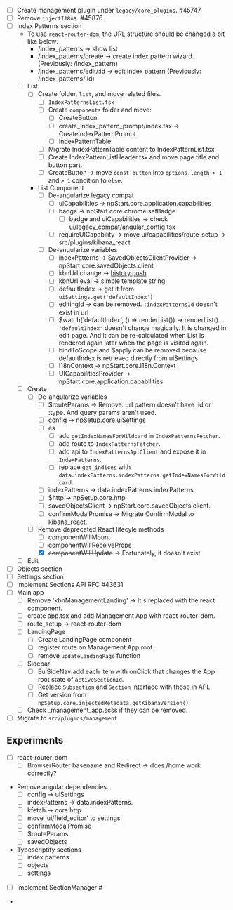 - [ ] Create management plugin under `legacy/core_plugins`. #45747
- [ ] Remove `injectI18n`s. #45876
- [ ] Index Patterns section
  - To use `react-router-dom`, the URL structure should be changed a bit like below: 
    - /index_patterns -> show list
    - /index_patterns/create -> create index pattern wizard. (Previously: /index_pattern)
    - /index_patterns/edit/:id -> edit index pattern (Previously: /index_patterns/:id)
  - [ ] List
    - [ ] Create folder, `list`, and move related files. 
      - [ ] `IndexPatternsList.tsx` 
      - [ ] Create `components` folder and move:
        - [ ] CreateButton
        - [ ] create_index_pattern_prompt/index.tsx -> CreateIndexPatternPrompt
        - [ ] IndexPatternTable
      - [ ] Migrate IndexPatternTable content to IndexPatternList.tsx
      - [ ] Create IndexPatternListHeader.tsx and move page title and button part. 
      - [ ] CreateButton -> move `const button` into `options.length > 1` and `> 1` condition to `else`.
    - List Component 
      - [ ] De-angularize legacy compat
        - [ ] uiCapabilities -> npStart.core.application.capabilities
        - [ ] badge -> npStart.core.chrome.setBadge
          - [ ] badge and uiCapabilities -> check ui/legacy_compat/angular_config.tsx
        - [ ] requireUICapability -> move ui/capabilities/route_setup -> src/plugins/kibana_react
      - [ ] De-angularize variables
        - [ ] indexPatterns -> SavedObjectsClientProvider -> npStart.core.savedObjects.client
        - [ ] kbnUrl.change -> [history.push](https://tylermcginnis.com/react-router-programmatically-navigate/)
        - [ ] kbnUrl.eval -> simple template string
        - [ ] defaultIndex -> get it from `uiSettings.get('defaultIndex')`
        - [ ] editingId -> can be removed. `:indexPatternsId` doesn't exist in url
        - [ ] $watch('defaultIndex', () => renderList()) -> renderList(). `'defaultIndex'` doesn't change magically. It is changed in edit page. And it can be re-calculated when List is rendered again later when the page is visited again. 
        - [ ] bindToScope and $apply can be removed because defaultIndex is retrieved directly from uiSettings. 
        - [ ] I18nContext -> npStart.core.i18n.Context
        - [ ] UICapabilitiesProvider -> npStart.core.application.capabilities 
  - [ ] Create
    - [ ] De-angularize variables
      - [ ] $routeParams -> Remove. url pattern doesn't have :id or :type. And query params aren't used. 
      - [ ] config -> npSetup.core.uiSettings
      - [ ] es
        - [ ] add `getIndexNamesForWildcard` in `IndexPatternsFetcher`.
        - [ ] add route to `IndexPatternsFetcher`.
        - [ ] add api to `IndexPatternsApiClient` and expose it in `IndexPatterns`.
        - [ ] replace `get_indices` with `data.indexPatterns.indexPatterns.getIndexNamesForWildcard`.
      - [ ] indexPatterns -> data.indexPatterns.indexPatterns
      - [ ] $http -> npSetup.core.http
      - [ ] savedObjectsClient -> npStart.core.savedObjects.client.
      - [ ] confirmModalPromise -> Migrate ConfirmModal to kibana_react.
    - [ ] Remove deprecated React lifecyle methods
      - [ ] componentWillMount
      - [ ] componentWillReceiveProps
      - [x] ~~componentWillUpdate~~ -> Fortunately, it doesn't exist. 
  - [ ] Edit
- [ ] Objects section
- [ ] Settings section
- [ ] Implement Sections API RFC #43631
- [ ] Main app
  - [ ] Remove 'kbnManagementLanding' -> It's replaced with the react component. 
  - [ ] create app.tsx and add Management App with react-router-dom. 
  - [ ] route_setup -> react-router-dom
  - [ ] LandingPage
    - [ ] Create LandingPage component
    - [ ] register route on Management App root. 
    - [ ] remove `updateLandingPage` function
  - [ ] Sidebar
    - [ ] EuiSideNav add each item with onClick that changes the App root state of `activeSectionId`. 
    - [ ] Replace `Subsection` and `Section` interface with those in API. 
    - [ ] Get version from `npSetup.core.injectedMetadata.getKibanaVersion()`
  - [ ] Check _management_app.scss if they can be removed. 
- [ ] Migrate to `src/plugins/management`

## Experiments
- [ ] react-router-dom
  - [ ] BrowserRouter basename and Redirect -> does /home work correctly?

- Remove angular dependencies. 
  - [ ] config -> uiSettings
  - [ ] indexPatterns -> data.indexPatterns.
  - [ ] kfetch -> core.http
  - [ ] move 'ui/field_editor' to settings
  - [ ] confirmModalPromise
  - [ ] $routeParams
  - [ ] savedObjects
- Typescriptify sections
  - [ ] index patterns
  - [ ] objects
  - [ ] settings
- [ ] Implement SectionManager #
- 